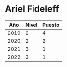 # Ariel Fideleff

| Año | Nivel | Puesto |
| --- | --- | --- |
| 2019 | 2 | 4 |
| 2020 | 2 | 2 |
| 2021 | 3 | 1 |
| 2022 | 3 | 1 |
